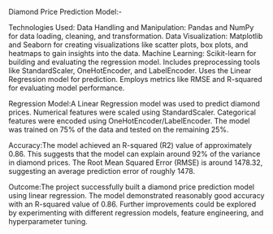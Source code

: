 Diamond Price Prediction Model:-

Technologies Used:
Data Handling and Manipulation: Pandas and NumPy for data loading, cleaning, and transformation.
Data Visualization: Matplotlib and Seaborn for creating visualizations like scatter plots, box plots, and heatmaps to gain insights into the data.
Machine Learning: Scikit-learn for building and evaluating the regression model.
Includes preprocessing tools like StandardScaler, OneHotEncoder, and LabelEncoder.
Uses the Linear Regression model for prediction.
Employs metrics like RMSE and R-squared for evaluating model performance.

Regression Model:A Linear Regression model was used to predict diamond prices.
Numerical features were scaled using StandardScaler.
Categorical features were encoded using OneHotEncoder/LabelEncoder.
The model was trained on 75% of the data and tested on the remaining 25%.

Accuracy:The model achieved an R-squared (R2) value of approximately 0.86. This suggests that the model can explain around 92% of the variance in diamond prices.
The Root Mean Squared Error (RMSE) is around 1478.32, suggesting an average prediction error of roughly 1478.

Outcome:The project successfully built a diamond price prediction model using linear regression.
The model demonstrated reasonably good accuracy with an R-squared value of 0.86.
Further improvements could be explored by experimenting with different regression models, feature engineering, and hyperparameter tuning.
